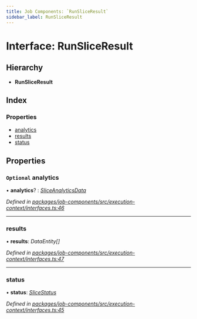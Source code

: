```yaml
---
title: Job Components: `RunSliceResult`
sidebar_label: RunSliceResult
---
```


# Interface: RunSliceResult

## Hierarchy

* **RunSliceResult**

## Index

### Properties

* [analytics](runsliceresult.md#optional-analytics)
* [results](runsliceresult.md#results)
* [status](runsliceresult.md#status)

## Properties

### `Optional` analytics

• **analytics**? : *[SliceAnalyticsData](sliceanalyticsdata.md)*

*Defined in [packages/job-components/src/execution-context/interfaces.ts:46](https://github.com/terascope/teraslice/blob/b843209f9/packages/job-components/src/execution-context/interfaces.ts#L46)*

___

###  results

• **results**: *DataEntity[]*

*Defined in [packages/job-components/src/execution-context/interfaces.ts:47](https://github.com/terascope/teraslice/blob/b843209f9/packages/job-components/src/execution-context/interfaces.ts#L47)*

___

###  status

• **status**: *[SliceStatus](../overview.md#slicestatus)*

*Defined in [packages/job-components/src/execution-context/interfaces.ts:45](https://github.com/terascope/teraslice/blob/b843209f9/packages/job-components/src/execution-context/interfaces.ts#L45)*
